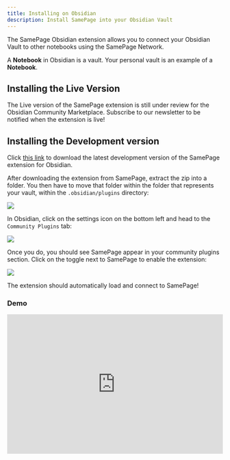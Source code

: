 ```yaml
---
title: Installing on Obsidian
description: Install SamePage into your Obsidian Vault
---
```


The SamePage Obsidian extension allows you to connect your Obsidian Vault to other notebooks using the SamePage Network.

A **Notebook** in Obsidian is a vault. Your personal vault is an example of a **Notebook**.

## Installing the Live Version

The Live version of the SamePage extension is still under review for the Obsidian Community Marketplace. Subscribe to our newsletter to be notified when the extension is live!

## Installing the Development version

Click [this link](https://samepage.network/extensions/obsidian.zip) to download the latest development version of the SamePage extension for Obsidian.

After downloading the extension from SamePage, extract the zip into a folder. You then have to move that folder within the folder that represents your vault, within the `.obsidian/plugins` directory:

![](/images/install/obsidian-2.png)

In Obsidian, click on the settings icon on the bottom left and head to the `Community Plugins` tab:

![](/images/install/obsidian-3.png)

Once you do, you should see SamePage appear in your community plugins section. Click on the toggle next to SamePage to enable the extension:

![](/images/install/obsidian-4.png)

The extension should automatically load and connect to SamePage!

### Demo

<div style="position: relative; padding-bottom: 64.5933014354067%; height: 0;"><iframe src="https://www.loom.com/embed/ce5ff52366f24637a473fd93977712e3" frameborder="0" webkitallowfullscreen="true" mozallowfullscreen="true" allowfullscreen="true" style="position: absolute; top: 0; left: 0; width: 100%; height: 100%;"></iframe></div>
